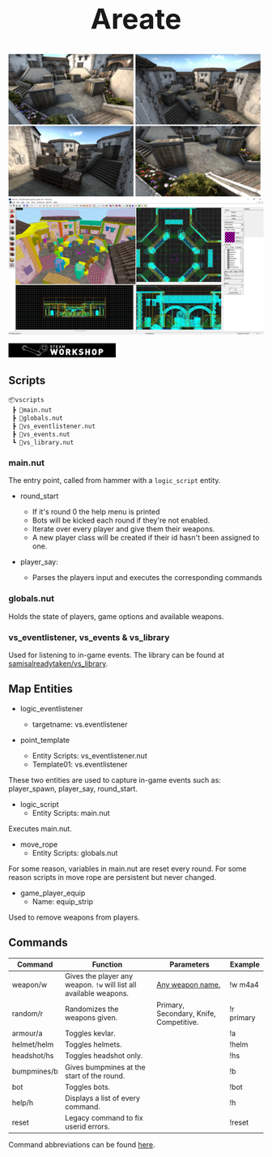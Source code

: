 <h1 align="center" style="font-size: 55px">Areate</h1>

<div align="center" style="display:inline">
      <img src="media/1-low.jpg" width="49%">
      <img src="media/2.jpg" width="49%">
</div>
<div align="center" style="display:inline">
      <img src="media/3.jpg" width="49%">
      <img src="media/4.jpg" width="49%">
</div>

<div align="center" style="display:inline">
      <img src="media/editor.jpg">
</div>

[![Workshop](media/workshop.png)](https://steamcommunity.com/sharedfiles/filedetails/?id=823181241)

## Scripts
```
📦vscripts
 ┣ 📜main.nut
 ┣ 📜globals.nut
 ┣ 📜vs_eventlistener.nut
 ┣ 📜vs_events.nut
 ┗ 📜vs_library.nut
 ```

### main.nut

The entry point, called from hammer with a `logic_script` entity.

- round_start
  - If it's round 0 the help menu is printed
  - Bots will be kicked each round if they're not enabled.
  - Iterate over every player and give them their weapons.
  - A new player class will be created if their id hasn't been assigned to one.

- player_say:
  - Parses the players input and executes the corresponding commands

### globals.nut

Holds the state of players, game options and available weapons.

### vs_eventlistener, vs_events & vs_library

Used for listening to in-game events.
The library can be found at [samisalreadytaken/vs_library](https://github.com/samisalreadytaken/vs_library).

## Map Entities

- logic_eventlistener
  - targetname: vs.eventlistener

- point_template
  - Entity Scripts: vs_eventlistener.nut
  - Template01: vs.eventlistener

These two entities are used to capture in-game events such as: player_spawn, player_say, round_start.

- logic_script
  - Entity Scripts: main.nut

Executes main.nut.

- move_rope
  - Entity Scripts: globals.nut

For some reason, variables in main.nut are reset every round. For some reason scripts in move rope are persistent but never changed.

- game_player_equip
  - Name: equip_strip

Used to remove weapons from players.

## Commands


| Command     | Function                                                           | Parameters                                 | Example    |
|-------------|--------------------------------------------------------------------|--------------------------------------------|------------|
| weapon/w    | Gives the player any weapon. `!w` will list all available weapons. | [Any weapon name.](vscripts/main.nut#L313) | !w m4a4    |
| random/r    | Randomizes the weapons given.                                      | Primary, Secondary, Knife, Competitive.    | !r primary |
| armour/a    | Toggles kevlar.                                                    |                                            | !a         |
| helmet/helm | Toggles helmets.                                                   |                                            | !helm      |
| headshot/hs | Toggles headshot only.                                             |                                            | !hs        |
| bumpmines/b | Gives bumpmines at the start of the round.                         |                                            | !b         |
| bot         | Toggles bots.                                                      |                                            | !bot       |
| help/h      | Displays a list of every command.                                  |                                            | !h         |
| reset       | Legacy command to fix userid errors.                               |                                            | !reset     |

Command abbreviations can be found [here](vscripts/main.nut#L96).